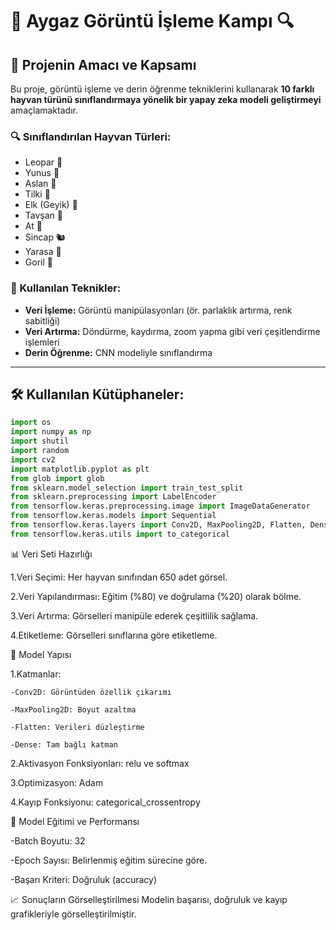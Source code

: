 # 🐾 Aygaz Görüntü İşleme Kampı 🔍

## 📌 Projenin Amacı ve Kapsamı
Bu proje, görüntü işleme ve derin öğrenme tekniklerini kullanarak **10 farklı hayvan türünü sınıflandırmaya yönelik bir yapay zeka modeli geliştirmeyi** amaçlamaktadır. 

### 🔍 Sınıflandırılan Hayvan Türleri:
- Leopar 🐆
- Yunus 🐬
- Aslan 🦁
- Tilki 🦊
- Elk (Geyik) 🦌
- Tavşan 🐇
- At 🐎
- Sincap 🐿️
- Yarasa 🦇
- Goril 🦍

### 🔄 Kullanılan Teknikler:
- **Veri İşleme:** Görüntü manipülasyonları (ör. parlaklık artırma, renk sabitliği)
- **Veri Artırma:** Döndürme, kaydırma, zoom yapma gibi veri çeşitlendirme işlemleri
- **Derin Öğrenme:** CNN modeliyle sınıflandırma

---

## 🛠️ Kullanılan Kütüphaneler:
```python
import os
import numpy as np
import shutil
import random
import cv2
import matplotlib.pyplot as plt
from glob import glob
from sklearn.model_selection import train_test_split
from sklearn.preprocessing import LabelEncoder
from tensorflow.keras.preprocessing.image import ImageDataGenerator
from tensorflow.keras.models import Sequential
from tensorflow.keras.layers import Conv2D, MaxPooling2D, Flatten, Dense, Dropout, BatchNormalization
from tensorflow.keras.utils import to_categorical
```

📊 Veri Seti Hazırlığı
  
  1.Veri Seçimi: Her hayvan sınıfından 650 adet görsel.
  
  2.Veri Yapılandırması: Eğitim (%80) ve doğrulama (%20) olarak bölme.
  
  3.Veri Artırma: Görselleri manipüle ederek çeşitlilik sağlama.
  
  4.Etiketleme: Görselleri sınıflarına göre etiketleme.


🧠 Model Yapısı
  
  1.Katmanlar:
    
    -Conv2D: Görüntüden özellik çıkarımı
    
    -MaxPooling2D: Boyut azaltma
    
    -Flatten: Verileri düzleştirme
    
    -Dense: Tam bağlı katman
  
  2.Aktivasyon Fonksiyonları: relu ve softmax
  
  3.Optimizasyon: Adam
  
  4.Kayıp Fonksiyonu: categorical_crossentropy


🚀 Model Eğitimi ve Performansı
  
  -Batch Boyutu: 32
  
  -Epoch Sayısı: Belirlenmiş eğitim sürecine göre.
  
  -Başarı Kriteri: Doğruluk (accuracy)

📈 Sonuçların Görselleştirilmesi
Modelin başarısı, doğruluk ve kayıp grafikleriyle görselleştirilmiştir.





















